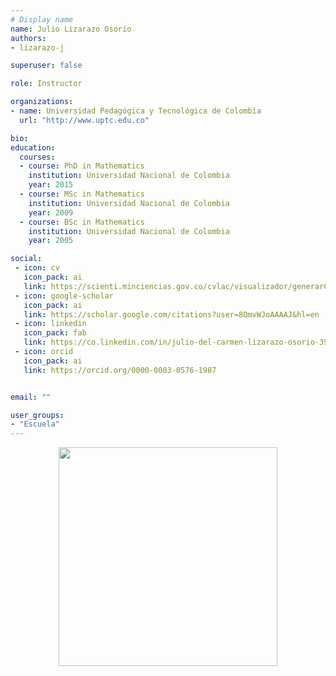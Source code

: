 ```yaml
---
# Display name
name: Julio Lizarazo Osorio
authors:
- lizarazo-j

superuser: false

role: Instructor

organizations:
- name: Universidad Pedagógica y Tecnológica de Colombia
  url: "http://www.uptc.edu.co"

bio: 
education:
  courses:
  - course: PhD in Mathematics
    institution: Universidad Nacional de Colombia
    year: 2015
  - course: MSc in Mathematics
    institution: Universidad Nacional de Colombia
    year: 2009
  - course: BSc in Mathematics
    institution: Universidad Nacional de Colombia
    year: 2005

social:
 - icon: cv
   icon_pack: ai
   link: https://scienti.minciencias.gov.co/cvlac/visualizador/generarCurriculoCv.do?cod_rh=0000521728
 - icon: google-scholar
   icon_pack: ai
   link: https://scholar.google.com/citations?user=8OmvWJoAAAAJ&hl=en
 - icon: linkedin
   icon_pack: fab
   link: https://co.linkedin.com/in/julio-del-carmen-lizarazo-osorio-398ba81a3
 - icon: orcid
   icon_pack: ai
   link: https://orcid.org/0000-0003-0576-1987


email: ""

user_groups:
- "Escuela"
---
```


<center><img src="https://matematicas.netlify.com/img/gs/lizarazo-j.png"  width="350"></center>
